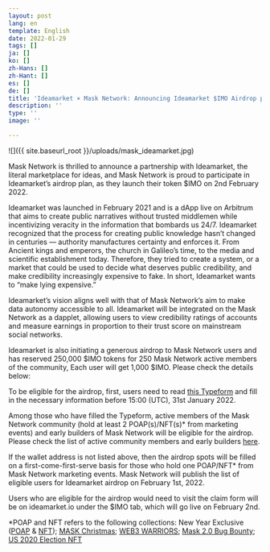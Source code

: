 ```yaml
---
layout: post
lang: en
template: English
date: 2022-01-29
tags: []
ja: []
ko: []
zh-Hans: []
zh-Hant: []
es: []
de: []
title: 'Ideamarket × Mask Network: Announcing Ideamarket $IMO Airdrop plan with Mask Community!'
description: ''
type: ''
image: ''

---
```

![]({{ site.baseurl_root }}/uploads/mask_ideamarket.jpg)

Mask Network is thrilled to announce a partnership with Ideamarket, the literal marketplace for ideas, and Mask Network is proud to participate in Ideamarket’s airdrop plan, as they launch their token $IMO on 2nd February 2022.

Ideamarket was launched in February 2021 and is a dApp live on Arbitrum that aims to create public narratives without trusted middlemen while incentivizing veracity in the information that bombards us 24/7. Ideamarket recognized that the process for creating public knowledge hasn’t changed in centuries — authority manufactures certainty and enforces it. From Ancient kings and emperors, the church in Galileo’s time, to the media and scientific establishment today. Therefore, they tried to create a system, or a market that could be used to decide what deserves public credibility, and make credibility increasingly expensive to fake. In short, Ideamarket wants to “make lying expensive.”

Ideamarket’s vision aligns well with that of Mask Network’s aim to make data autonomy accessible to all. Ideamarket will be integrated on the Mask Network as a dapplet, allowing users to view credibility ratings of accounts and measure earnings in proportion to their trust score on mainstream social networks.

Ideamarket is also initiating a generous airdrop to Mask Network users and has reserved 250,000 $IMO tokens for 250 Mask Network active members of the community, Each user will get 1,000 $IMO. Please check the details below:

To be eligible for the airdrop, first, users need to read [this Typeform](https://yrbqj272q2e.typeform.com/to/LgJZc25q) and fill in the necessary information before 15:00 (UTC), 31st January 2022.

Among those who have filled the Typeform, active members of the Mask Network community (hold at least 2 POAP(s)/NFT(s)* from marketing events) and early builders of Mask Network will be eligible for the airdrop. Please check the list of active community members and early builders [here](https://docs.google.com/spreadsheets/u/0/d/1YF7fuGP6n39MzsAz8EyA8vwXBbFx4eowEut7jVnjvkI/edit).

If the wallet address is not listed above, then the airdrop spots will be filled on a first-come-first-serve basis for those who hold one POAP/NFT* from Mask Network marketing events. Mask Network will publish the list of eligible users for Ideamarket airdrop on February 1st, 2022.

Users who are eligible for the airdrop would need to visit the claim form will be on ideamarket.io under the $IMO tab, which will go live on February 2nd.

\*POAP and NFT refers to the following collections: New Year Exclusive ([POAP](https://poap.gallery/event/21475) & [NFT](https://opensea.io/collection/masknetwork2022)); [MASK Christmas](https://poap.gallery/event/19976); [WEB3 WARRIORS](https://poap.gallery/event/16153); [Mask 2.0 Bug Bounty](https://poap.gallery/event/13039); [US 2020 Election NFT](https://opensea.io/collection/us-2020-election-nft)